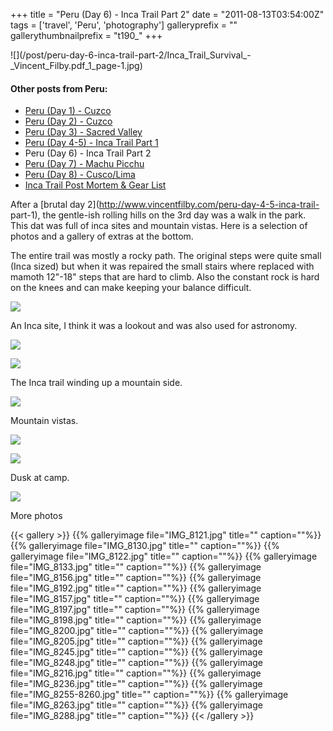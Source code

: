 +++
title = "Peru (Day 6) - Inca Trail Part 2"
date = "2011-08-13T03:54:00Z"
tags = ['travel', 'Peru', 'photography']
galleryprefix = ""
gallerythumbnailprefix = "t190_"
+++

![](/post/peru-day-6-inca-trail-part-2/Inca_Trail_Survival_-
_Vincent_Filby.pdf_1_page-1.jpg)

#### Other posts from Peru:

  * [Peru (Day 1) - Cuzco](http://www.vincentfilby.com/cuzco-day-1)
  * [Peru (Day 2) - Cuzco](http://www.vincentfilby.com/cuzco-day-2)
  * [Peru (Day 3) - Sacred Valley](http://www.vincentfilby.com/peru-day-3-sacred-valley)
  * [Peru (Day 4-5) - Inca Trail Part 1](http://www.vincentfilby.com/peru-day-4-5-inca-trail-part-1)
  * Peru (Day 6) - Inca Trail Part 2
  * [Peru (Day 7) - Machu Picchu](http://www.vincentfilby.com/peru-day-7-machu-picchu)
  * [Peru (Day 8) - Cusco/Lima](http://www.vincentfilby.com/peru-day-8-cuzcolima)
  * [Inca Trail Post Mortem &amp; Gear List](http://www.vincentfilby.com/inca-trail-post-mortem-gear-list)

After a [brutal day 2](http://www.vincentfilby.com/peru-day-4-5-inca-trail-
part-1), the gentle-ish rolling hills on the 3rd day was a walk in the park. 
This dat was full of inca sites and mountain vistas. Here is a selection of
photos and a gallery of extras at the bottom.

The entire trail was mostly a rocky path. The original steps were quite
small (Inca sized) but when it was repaired the small stairs where replaced
with mamoth 12"-18" steps that are hard to climb. Also the constant rock is
hard on the knees and can make keeping your balance difficult.

![](/post/peru-day-6-inca-trail-part-2/IMG_8230.jpg)

An Inca site, I think it was a lookout and was also used for astronomy.

![](/post/peru-day-6-inca-trail-part-2/IMG_8103-8105.jpg)

![](/post/peru-day-6-inca-trail-part-2/IMG_8107.jpg)

The Inca trail winding up a mountain side.

![](/post/peru-day-6-inca-trail-part-2/IMG_8137.jpg)

Mountain vistas.

![](/post/peru-day-6-inca-trail-part-2/IMG_8116-8120.jpg)

![](/post/peru-day-6-inca-trail-part-2/IMG_8145-8153.jpg)

Dusk at camp.

![](/post/peru-day-6-inca-trail-part-2/IMG_8276-8282.jpg)

More photos

{{< gallery >}} {{% galleryimage file="IMG_8121.jpg" title=""
caption=""%}} {{% galleryimage file="IMG_8130.jpg" title="" caption=""%}} {{%
galleryimage file="IMG_8122.jpg" title="" caption=""%}} {{% galleryimage
file="IMG_8133.jpg" title="" caption=""%}} {{% galleryimage
file="IMG_8156.jpg" title="" caption=""%}} {{% galleryimage
file="IMG_8192.jpg" title="" caption=""%}} {{% galleryimage
file="IMG_8157.jpg" title="" caption=""%}} {{% galleryimage
file="IMG_8197.jpg" title="" caption=""%}} {{% galleryimage
file="IMG_8198.jpg" title="" caption=""%}} {{% galleryimage
file="IMG_8200.jpg" title="" caption=""%}} {{% galleryimage
file="IMG_8205.jpg" title="" caption=""%}} {{% galleryimage
file="IMG_8245.jpg" title="" caption=""%}} {{% galleryimage
file="IMG_8248.jpg" title="" caption=""%}} {{% galleryimage
file="IMG_8216.jpg" title="" caption=""%}} {{% galleryimage
file="IMG_8236.jpg" title="" caption=""%}} {{% galleryimage
file="IMG_8255-8260.jpg" title="" caption=""%}} {{% galleryimage
file="IMG_8263.jpg" title="" caption=""%}} {{% galleryimage
file="IMG_8288.jpg" title="" caption=""%}} {{< /gallery >}}

